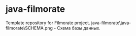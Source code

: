 # java-filmorate
Template repository for Filmorate project.
java-filmorate\java-filmorate\SCHEMA.png - Схема базы данных.
